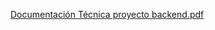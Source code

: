 
[Documentación Técnica proyecto backend.pdf](https://github.com/user-attachments/files/20274804/Documentacion.Tecnica.proyecto.backend.pdf)
